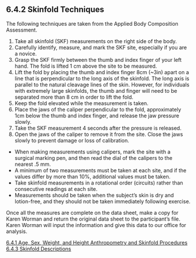 ## 6.4.2 Skinfold Techniques

The following techniques are taken from the Applied Body Composition Assessment.

1. Take all skinfold (SKF) measurements on the right side of the body.
2. Carefully identify, measure, and mark the SKF site, especially if you are a novice.
3. Grasp the SKF firmly between the thumb and index finger of your left hand.  The fold is lifted 1 cm above the site to be measured.
4. Lift the fold by placing the thumb and index finger 8cm (~3in) apart on a line that is perpendicular to the long axis of the skinfold.  The long axis is parallel to the natural cleavage lines of the skin.  However, for individuals with extremely large skinfolds, the thumb and finger will need to be separated more than 8 cm in order to lift the fold.
5. Keep the fold elevated while the measurement is taken.
6. Place the jaws of the caliper perpendicular to the fold, approximately 1cm below the thumb and index finger, and release the jaw pressure slowly.
7. Take the SKF measurement 4 seconds after the pressure is released.
8. Open the jaws of the caliper to remove it from the site.  Close the jaws slowly to prevent damage or loss of calibration.

* When making measurements using calipers, mark the site with a surgical marking pen, and then read the dial of the calipers to the nearest .5 mm.
* A minimum of two measurements must be taken at each site, and if the values differ by more than 10%, additional values must be taken.
* Take skinfold measurements in a rotational order (circuits) rather than consecutive readings at each site.
* Measurements should be taken when the subject’s skin is dry and lotion-free, and they should not be taken immediately following exercise.

Once all the measures are complete on the data sheet, make a copy for Karen Worman and return the original data sheet to the participant’s file. Karen Worman will input the information and give this data to our office for analysis.


<div class="center">
<div class="btn-group">
  <a href=":pages_path:/manuals/anthro-skinfold/6-04-01-age-sex-weight-height.md" class="btn btn-default">
    <span class="glyphicon glyphicon-chevron-left"></span>
    6.4.1 Age, Sex, Weight, and Height
  </a>

  <a href=":pages_path:/manuals/anthro-skinfold" class="btn btn-default">
    <span class="glyphicon glyphicon-chevron-up"></span>
    Anthropometry and Skinfold Procedures
  </a>

  <a href=":pages_path:/manuals/anthro-skinfold/6-04-03-skinfold-descriptions.md" class="btn btn-success">
    6.4.3 Skinfold Descriptions
    <span class="glyphicon glyphicon-chevron-right"></span>
  </a>
</div>
</div>
